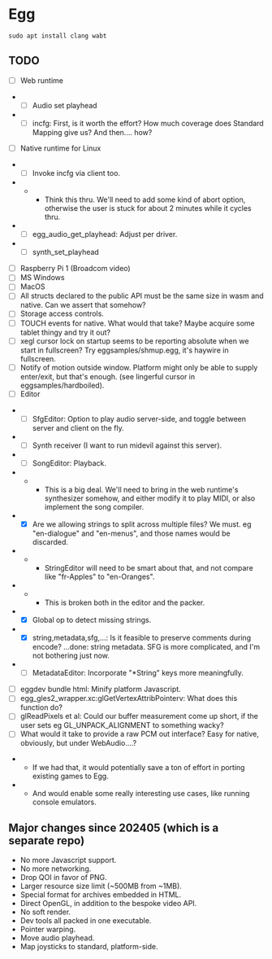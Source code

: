 # Egg

```
sudo apt install clang wabt
```

## TODO

- [ ] Web runtime
- - [ ] Audio set playhead
- - [ ] incfg: First, is it worth the effort? How much coverage does Standard Mapping give us? And then.... how?
- [ ] Native runtime for Linux
- - [ ] Invoke incfg via client too.
- - - Think this thru. We'll need to add some kind of abort option, otherwise the user is stuck for about 2 minutes while it cycles thru.
- - [ ] egg_audio_get_playhead: Adjust per driver.
- - [ ] synth_set_playhead
- [ ] Raspberry Pi 1 (Broadcom video)
- [ ] MS Windows
- [ ] MacOS
- [ ] All structs declared to the public API must be the same size in wasm and native. Can we assert that somehow?
- [ ] Storage access controls.
- [ ] TOUCH events for native. What would that take? Maybe acquire some tablet thingy and try it out?
- [ ] xegl cursor lock on startup seems to be reporting absolute when we start in fullscreen? Try eggsamples/shmup.egg, it's haywire in fullscreen.
- [ ] Notify of motion outside window. Platform might only be able to supply enter/exit, but that's enough. (see lingerful cursor in eggsamples/hardboiled).
- [ ] Editor
- - [ ] SfgEditor: Option to play audio server-side, and toggle between server and client on the fly.
- - [ ] Synth receiver (I want to run midevil against this server).
- - [ ] SongEditor: Playback.
- - - This is a big deal. We'll need to bring in the web runtime's synthesizer somehow, and either modify it to play MIDI, or also implement the song compiler.
- - [x] Are we allowing strings to split across multiple files? We must. eg "en-dialogue" and "en-menus", and those names would be discarded.
- - - StringEditor will need to be smart about that, and not compare like "fr-Apples" to "en-Oranges".
- - - This is broken both in the editor and the packer.
- - [x] Global op to detect missing strings.
- - [x] string,metadata,sfg,...: Is it feasible to preserve comments during encode? ...done: string metadata. SFG is more complicated, and I'm not bothering just now.
- - [ ] MetadataEditor: Incorporate "*String" keys more meaningfully.
- [ ] eggdev bundle html: Minify platform Javascript.
- [ ] egg_gles2_wrapper.xc:glGetVertexAttribPointerv: What does this function do?
- [ ] glReadPixels et al: Could our buffer measurement come up short, if the user sets eg GL_UNPACK_ALIGNMENT to something wacky?
- [ ] What would it take to provide a raw PCM out interface? Easy for native, obviously, but under WebAudio....?
- - If we had that, it would potentially save a ton of effort in porting existing games to Egg.
- - And would enable some really interesting use cases, like running console emulators.

## Major changes since 202405 (which is a separate repo)

- No more Javascript support.
- No more networking.
- Drop QOI in favor of PNG.
- Larger resource size limit (~500MB from ~1MB).
- Special format for archives embedded in HTML.
- Direct OpenGL, in addition to the bespoke video API.
- No soft render.
- Dev tools all packed in one executable.
- Pointer warping.
- Move audio playhead.
- Map joysticks to standard, platform-side.
